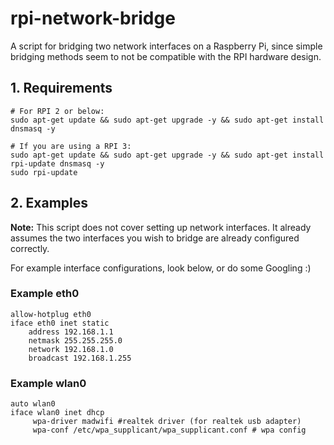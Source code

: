 # rpi-network-bridge

A script for bridging two network interfaces on a Raspberry Pi, since simple bridging methods seem to not be compatible with the RPI hardware design.

## 1. Requirements
```
# For RPI 2 or below:
sudo apt-get update && sudo apt-get upgrade -y && sudo apt-get install dnsmasq -y

# If you are using a RPI 3:
sudo apt-get update && sudo apt-get upgrade -y && sudo apt-get install rpi-update dnsmasq -y
sudo rpi-update
```

## 2. Examples
**Note:** This script does not cover setting up network interfaces. It already assumes the two interfaces you wish to bridge are already configured correctly.

For example interface configurations, look below, or do some Googling :)
### Example eth0
```
allow-hotplug eth0
iface eth0 inet static
    address 192.168.1.1
    netmask 255.255.255.0
    network 192.168.1.0
    broadcast 192.168.1.255
```

### Example wlan0
```
auto wlan0
iface wlan0 inet dhcp
     wpa-driver madwifi #realtek driver (for realtek usb adapter)
     wpa-conf /etc/wpa_supplicant/wpa_supplicant.conf # wpa config
```
